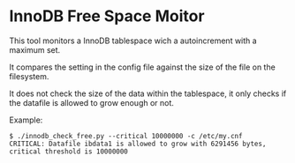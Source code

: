 
InnoDB Free Space Moitor
========================
This tool monitors a InnoDB tablespace wich a autoincrement with a maximum set.

It compares the setting in the config file against the size of the file on the filesystem.

It does not check the size of the data within the tablespace, it only checks if the 
datafile is allowed to grow enough or not.

Example:

	$ ./innodb_check_free.py --critical 10000000 -c /etc/my.cnf 
	CRITICAL: Datafile ibdata1 is allowed to grow with 6291456 bytes, critical threshold is 10000000
